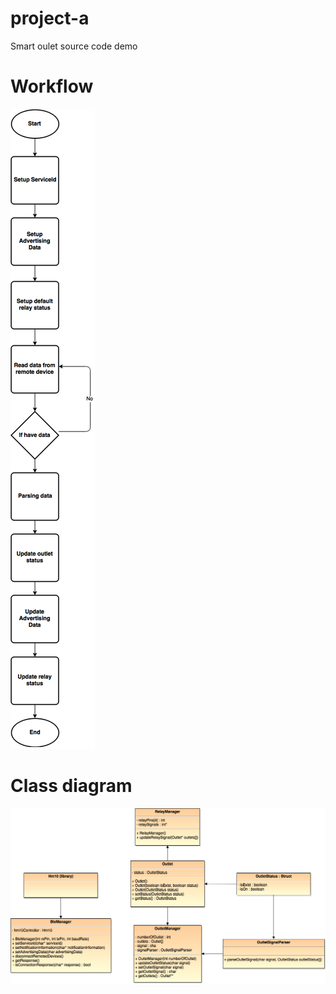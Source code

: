 # project-a
Smart oulet source code demo

# Workflow
![Work Flow](document/project_a_workflow.png "Work Flow")

# Class diagram
![Class Diagram](document/project_a_class_diagram.png "Class Diagram")
